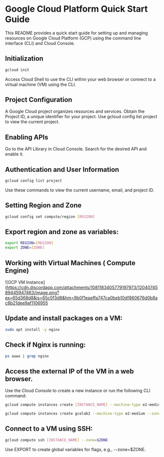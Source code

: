 # Google Cloud Platform Quick Start Guide

This README provides a quick start guide for setting up and managing resources on Google Cloud Platform (GCP) using the command line interface (CLI) and Cloud Console.

## Initialization

```bash
gcloud init
```

Access Cloud Shell to use the CLI within your web browser or connect to a virtual machine (VM) using the CLI.

## Project Configuration
A Google Cloud project organizes resources and services.
Obtain the Project ID, a unique identifier for your project.
Use gcloud config list project to view the current project.

## Enabling APIs

Go to the API Library in Cloud Console.
Search for the desired API and enable it.

## Authentication and User Information

```bash gcloud auth list
gcloud config list project
```
Use these commands to view the current username, email, and project ID.

## Setting Region and Zone

```bash
gcloud config set compute/region [REGION]
```
## Export region and zone as variables:
```bash
export REGION=[REGION]
export ZONE=[ZONE]
```
## Working with Virtual Machines ( Compute Engine)
![GCP VM Instance](https://cdn.discordapp.com/attachments/1081183405779197973/1204074589445947463/image.png?ex=65d368d8&is=65c0f3d8&hm=9b0f1eaeffa747ca0beb10df860676d0b8ac8b21dee9af1106955
## Update and install packages on a VM:
```bash sudo apt-get update
sudo apt install -y nginx
```
## Check if Nginx is running:
```bash
ps auwx | grep nginx
```

## Access the external IP of the VM in a web browser.
Use the Cloud Console to create a new instance or run the following CLI command:
```bash
gcloud compute instances create [INSTANCE_NAME] --machine-type e2-medium --zone=$ZONE
```

```bash
gcloud compute instances create gcelab2 --machine-type e2-medium --zone=$ZONE
```

## Connect to a VM using SSH:
```bash
gcloud compute ssh [INSTANCE_NAME] --zone=$ZONE
```
Use EXPORT to create global variables for flags, e.g., --zone=$ZONE.

